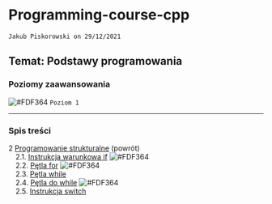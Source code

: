 # Programming-course-cpp

`Jakub Piskorowski on 29/12/2021`

## Temat: Podstawy programowania

### Poziomy zaawansowania

![#FDF364](https://via.placeholder.com/15/FDF364/000000?text=+) `Poziom 1` 

---

### Spis treści

2 [Programowanie strukturalne](../README.md) (powrót) \
&emsp;2.1. [Instrukcja warunkowa if](1-2-1-instrukcja-if/README.md) ![#FDF364](https://via.placeholder.com/15/FDF364/000000?text=+) \
&emsp;2.2. [Pętla for](1-2-2-petla-for/README.md) ![#FDF364](https://via.placeholder.com/15/FDF364/000000?text=+) \
&emsp;2.3. [Pętla while](1-2-3-while/README.md) \
&emsp;2.4. [Pętla do while](1-2-4-do-while/README.md) ![#FDF364](https://via.placeholder.com/15/FDF364/000000?text=+) \
&emsp;2.5. [Instrukcja switch](1-2-5-switch/README.md)
